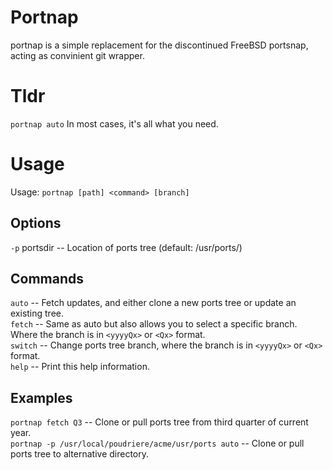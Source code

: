 # Portnap

portnap is a simple replacement for the discontinued FreeBSD portsnap, acting as convinient git wrapper.

# Tldr

`portnap auto` In most cases, it's all what you need.

# Usage

Usage: `portnap [path] <command> [branch]`

## Options

`-p` portsdir  -- Location of ports tree (default: /usr/ports/)

## Commands

`auto`     -- Fetch updates, and either clone a new ports tree or update an existing tree. <br/>
`fetch`    -- Same as auto but also allows you to select a specific branch. <br/> Where the branch is in `<yyyyQx>` or `<Qx>` format. <br/>
`switch`   -- Change ports tree branch, where the branch is in `<yyyyQx>` or `<Qx>` format. <br/>
`help`     -- Print this help information. <br/>

## Examples

`portnap fetch Q3`  -- Clone or pull ports tree from third quarter of current year. <br/>
`portnap -p /usr/local/poudriere/acme/usr/ports auto` -- Clone or pull ports tree to alternative directory.


